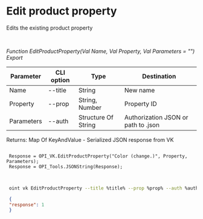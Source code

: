 ﻿---
sidebar_position: 3
---

# Edit product property
 Edits the existing product property




<br/>


*Function EditProductProperty(Val Name, Val Property, Val Parameters = "") Export*

 | Parameter | CLI option | Type | Destination |
 |-|-|-|-|
 | Name | --title | String | New name |
 | Property | --prop | String, Number | Property ID |
 | Parameters | --auth | Structure Of String | Authorization JSON or path to .json |

 
 Returns: Map Of KeyAndValue - Serialized JSON response from VK 


```bsl title="Code example"
 
 Response = OPI_VK.EditProductProperty("Color (change.)", Property, Parameters);
 Response = OPI_Tools.JSONString(Response);
 
```
	


```sh title="CLI command example"
 
 oint vk EditProductProperty --title %title% --prop %prop% --auth %auth%

```

```json title="Result"
 {
 "response": 1
 }
```
